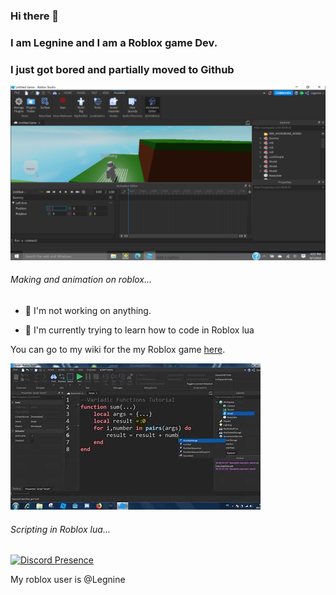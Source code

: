 ### Hi there 👋
### I am Legnine and I am a Roblox game Dev.
### I just got bored and partially moved to Github

![Makeing an animation on roblox...](/assets/images/gamedev.PNG "Animating roblox character.")
###### Making and animation on roblox...

- 🔭 I'm not working on anything.

- 🌱 I'm currently trying to learn how to code in Roblox lua


You can go to my wiki for the my Roblox game  [here](https://robloxnpcwars.fandom.com/wiki/Npc_Wars_Wiki).


![Scripting in roblox lua...](/assets/images/gamedev9000.PNG "Animating roblox character.")
###### Scripting in Roblox lua...

<html>
</html>



[![Discord Presence](https://lanyard.cnrad.dev/api/791657121435484172)](https://discord.com/users/791657121435484172)

My roblox user is @Legnine

<!--
**Legnine/legnine** is a ✨ _special_ ✨ repository because its `README.md` (this file) appears on your GitHub profile.

Here are some ideas to get you started:

- 🔭 I’m currently working on ...
- 🌱 I’m currently learning ...
- 👯 I’m looking to collaborate on ...
- 🤔 I’m looking for help with ...
- 💬 Ask me about ...
- 📫 How to reach me: ...
- 😄 Pronouns: ...
- ⚡ Fun fact: ...
-->
